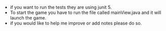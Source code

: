 - if you want to run the tests they are using junit 5.
- To start the game you have to run the file called mainView.java and it will launch the game.
- if you would like to help me improve or add notes please do so.
